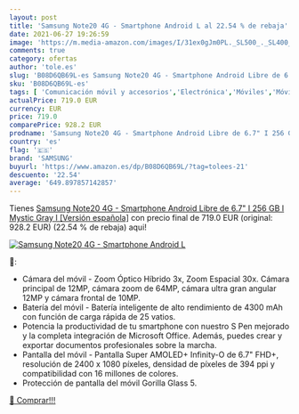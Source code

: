 ```yaml
---
layout: post
title: 'Samsung Note20 4G - Smartphone Android L al 22.54 % de rebaja'
date: 2021-06-27 19:26:59
image: 'https://m.media-amazon.com/images/I/31ex0gJm0PL._SL500_._SL400_.jpg'
comments: true
category: ofertas
author: 'tole.es'
slug: 'B08D6QB69L-es Samsung Note20 4G - Smartphone Android Libre de 6.7" I 256...'
sku: 'B08D6QB69L-es'
tags: [ 'Comunicación móvil y accesorios','Electrónica','Móviles','Móviles y smartphones libres','android','samsung', ]
actualPrice: 719.0 EUR
currency: EUR
price: 719.0
comparePrice: 928.2 EUR
prodname: 'Samsung Note20 4G - Smartphone Android Libre de 6.7" I 256 GB I Mystic Gray I [Versión española]'
country: 'es'
flag: '🇪🇸'
brand: 'SAMSUNG'
buyurl: 'https://www.amazon.es/dp/B08D6QB69L/?tag=tolees-21'
descuento: '22.54'
average: '649.897857142857'
---
```


Tienes [Samsung Note20 4G - Smartphone Android Libre de 6.7" I 256 GB I Mystic Gray I [Versión española]](https://www.amazon.es/dp/B08D6QB69L/?tag=tolees-21) con precio final de  719.0 EUR (original: 928.2 EUR) (22.54 %  de rebaja) aqui!

[![Samsung Note20 4G - Smartphone Android L](https://m.media-amazon.com/images/I/31ex0gJm0PL._SL500_._SL400_.jpg)](https://www.amazon.es/dp/B08D6QB69L/?tag=tolees-21)

🔎:

- Cámara del móvil - Zoom Óptico Híbrido 3x, Zoom Espacial 30x. Cámara principal de 12MP, cámara zoom de 64MP, cámara ultra gran angular 12MP y cámara frontal de 10MP.
- Batería del móvil - Batería inteligente de alto rendimiento de 4300 mAh con función de carga rápida de 25 vatios.
- Potencia la productividad de tu smartphone con nuestro S Pen mejorado y la completa integración de Microsoft Office. Además, puedes crear y exportar documentos profesionales sobre la marcha.
- Pantalla del móvil - Pantalla Super AMOLED+ Infinity-O de 6.7" FHD+, resolución de 2400 x 1080 píxeles, densidad de píxeles de 394 ppi y compatibilidad con 16 millones de colores.
- Protección de pantalla del móvil Gorilla Glass 5.

[🛒 Comprar!!!](https://www.amazon.es/dp/B08D6QB69L/?tag=tolees-21)
